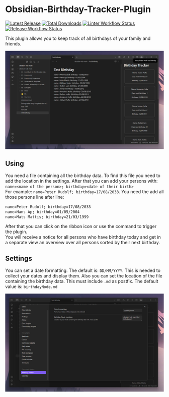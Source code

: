# Obsidian-Birthday-Tracker-Plugin

[![Latest Release](https://img.shields.io/github/v/release/Raboro/Obsidian-Birthday-Tracker-Plugin?include_prereleases&sort=semver&style=for-the-badge)](https://github.com/Raboro/Obsidian-Birthday-Tracker-Plugin/releases/latest) [![Total Downloads](https://img.shields.io/github/downloads/Raboro/Obsidian-Birthday-Tracker-Plugin/total?style=for-the-badge)](https://github.com/Raboro/Obsidian-Birthday-Tracker-Plugin/releases/latest)
[![Linter Workflow Status](https://img.shields.io/github/actions/workflow/status/Raboro/Obsidian-Birthday-Tracker-Plugin/linter.yml?branch=master&logo=github&style=for-the-badge)](https://github.com/Raboro/Obsidian-Birthday-Tracker-Plugin/actions/workflows/linter.yml)
[![Release Workflow Status](https://img.shields.io/github/actions/workflow/status/Raboro/Obsidian-Birthday-Tracker-Plugin/release.yml?branch=master&logo=github&style=for-the-badge)](https://github.com/Raboro/Obsidian-Birthday-Tracker-Plugin/actions/workflows/release.yml)

This plugin allows you to keep track of all birthdays of your family and friends.

![Demo image](assets/demoPlugin.png)

## Using
You need a file containing all the birthday data.
To find this file you need to add the location in the settings. After that you can add your persons with:
``name=<name of the person>; birthday=<date of their birth>`` \
For example: ``name=Peter Rudolf; birthday=17/08/2033``.
You need the add all those persons line after line:
```
name=Peter Rudolf; birthday=17/08/2033
name=Hans Ap; birthday=01/05/2004
name=Mats Mattis; birthday=21/03/1999
```

After that you can click on the ribbon icon or use the command to trigger the plugin. \
You will receive a notice for all persons who have birthday today and get in a separate view an overview over all persons sorted by their next birthday.

## Settings
You can set a date formatting. The default is: ``DD/MM/YYYY``. This is needed to collect your dates and display them. Also you can set the location of the file containing the birthday data. This must include `.md` as postfix. The default value is: `birthdayNode.md`

![Demo settings](assets/demoSettings.png)
